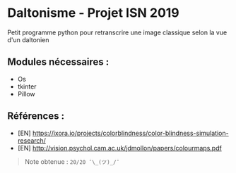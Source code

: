 # Daltonisme - Projet ISN 2019
Petit programme python pour retranscrire une image classique selon la vue d'un daltonien

## Modules nécessaires :
- Os
- tkinter
- Pillow

## Références :
- [EN] https://ixora.io/projects/colorblindness/color-blindness-simulation-research/
- [EN] http://vision.psychol.cam.ac.uk/jdmollon/papers/colourmaps.pdf

> Note obtenue : `20/20 ¯\_(ツ)_/¯`
